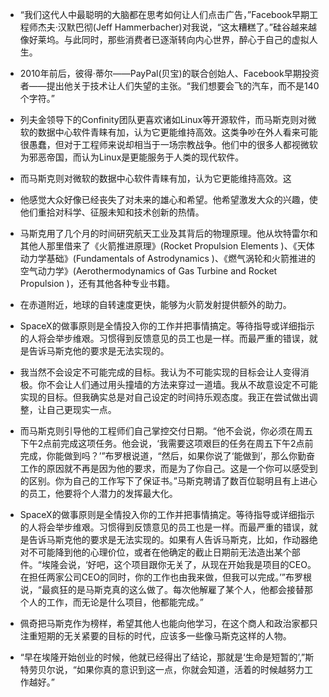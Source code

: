 - “我们这代人中最聪明的大脑都在思考如何让人们点击广告，”Facebook早期工程师杰夫·汉默巴彻(Jeff Hammerbacher)对我说，“这太糟糕了。”硅谷越来越像好莱坞。与此同时，那些消费者已逐渐转向内心世界，醉心于自己的虚拟人生。

- 2010年前后，彼得·蒂尔——PayPal(贝宝)的联合创始人、Facebook早期投资者——提出他关于技术让人们失望的主张。“我们想要会飞的汽车，而不是140个字符。”

- 列夫金领导下的Confinity团队更喜欢诸如Linux等开源软件，而马斯克则对微软的数据中心软件青睐有加，认为它更能维持高效。这类争吵在外人看来可能很愚蠢，但对于工程师来说却相当于一场宗教战争。他们中的很多人都视微软为邪恶帝国，而认为Linux是更能服务于人类的现代软件。

- 而马斯克则对微软的数据中心软件青睐有加，认为它更能维持高效。这

- 他感觉大众好像已经丧失了对未来的雄心和希望。他希望激发大众的兴趣，使他们重拾对科学、征服未知和技术创新的热情。

- 马斯克用了几个月的时间研究航天工业及其背后的物理原理。他从坎特雷尔和其他人那里借来了《火箭推进原理》(Rocket Propulsion Elements )、《天体动力学基础》(Fundamentals of Astrodynamics )、《燃气涡轮和火箭推进的空气动力学》(Aerothermodynamics of Gas Turbine and Rocket Propulsion )，还有其他各种专业书籍。

- 在赤道附近，地球的自转速度更快，能够为火箭发射提供额外的助力。

- SpaceX的做事原则是全情投入你的工作并把事情搞定。等待指导或详细指示的人将会举步维艰。习惯得到反馈意见的员工也是一样。而最严重的错误，就是告诉马斯克他的要求是无法实现的。

- 我当然不会设定不可能完成的目标。我认为不可能实现的目标会让人变得消极。你不会让人们通过用头撞墙的方法来穿过一道墙。我从不故意设定不可能实现的目标。但我确实总是对自己设定的时间持乐观态度。我正在尝试做出调整，让自己更现实一点。

- 而马斯克则引导他的工程师们自己掌控交付日期。“他不会说，你必须在周五下午2点前完成这项任务。他会说，‘我需要这项艰巨的任务在周五下午2点前完成，你能做到吗？’”布罗根说道，“然后，如果你说了‘能做到’，那么你勤奋工作的原因就不再是因为他的要求，而是为了你自己。这是一个你可以感受到的区别。你为自己的工作写下了保证书。”马斯克聘请了数百位聪明且有上进心的员工，他要将个人潜力的发挥最大化。

- SpaceX的做事原则是全情投入你的工作并把事情搞定。等待指导或详细指示的人将会举步维艰。习惯得到反馈意见的员工也是一样。而最严重的错误，就是告诉马斯克他的要求是无法实现的。如果有人告诉马斯克，比如，作动器绝对不可能降到他的心理价位，或者在他确定的截止日期前无法造出某个部件。“埃隆会说，‘好吧，这个项目跟你无关了，从现在开始我是项目的CEO。在担任两家公司CEO的同时，你的工作也由我来做，但我可以完成。’”布罗根说，“最疯狂的是马斯克真的这么做了。每次他解雇了某个人，他都会接替那个人的工作，而无论是什么项目，他都能完成。”

- 佩奇把马斯克作为榜样，希望其他人也能向他学习，在这个商人和政治家都只注重短期的无关紧要的目标的时代，应该多一些像马斯克这样的人物。

- “早在埃隆开始创业的时候，他就已经得出了结论，那就是‘生命是短暂的’,”斯特劳贝尔说，“如果你真的意识到这一点，你就会知道，活着的时候越努力工作越好。”

